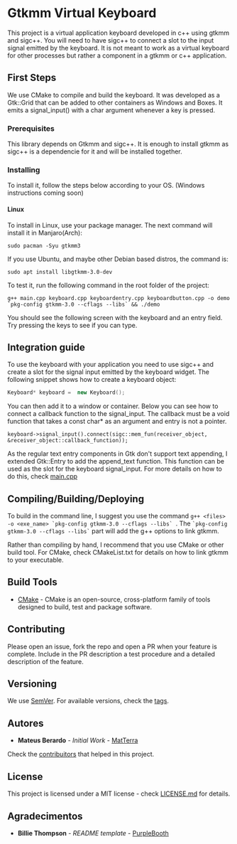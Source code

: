 # Gtkmm Virtual Keyboard

This project is a virtual application keyboard developed in c++ using gtkmm and sigc++. You will need to have sigc++ to connect a slot to the input signal emitted by the keyboard. It is not meant to work as a virtual keyboard for other processes but rather a component in a gtkmm or c++ application.


## First Steps

We use CMake to compile and build the keyboard. It was developed as a Gtk::Grid that can be added to other containers as Windows and Boxes. It emits a signal_input() with a char argument whenever a key is pressed.

### Prerequisites

This library depends on Gtkmm and sigc++. It is enough to install gtkmm as sigc++ is a dependencie for it and will be installed together.

### Installing

To install it, follow the steps below according to your OS. (Windows instructions coming soon)

#### Linux

To install in Linux, use your package manager. The next command will install it in Manjaro(Arch):

```
sudo pacman -Syu gtkmm3
```

If you use Ubuntu, and maybe other Debian based distros, the command is:
```
sudo apt install libgtkmm-3.0-dev
```

To test it, run the following command in the root folder of the project:
```
g++ main.cpp keyboard.cpp keyboardentry.cpp keyboardbutton.cpp -o demo `pkg-config gtkmm-3.0 --cflags --libs` && ./demo
```

You should see the following screen with the keyboard and an entry field. Try pressing the keys to see if you can type.

## Integration guide

To use the keyboard with your application you need to use sigc++ and create a slot for the signal input emitted by the keyboard widget. The following snippet shows how to create a keyboard object:

```c++
Keyboard* keyboard =  new Keyboard();
```

You can then add it to a window or container. Below you can see how to connect a callback function to the signal_input. The callback must be a void function that takes a const char* as an argument and entry is not a pointer.

```
keyboard->signal_input().connect(sigc::mem_fun(receiver_object, &receiver_object::callback_function));
```

As the regular text entry components in Gtk don't support text appending, I extended Gtk::Entry to add the append_text function. This function can be used as the slot for the keyboard signal_input. For more details on how to do this, check [main.cpp](main.cpp)

## Compiling/Building/Deploying

To build in the command line, I suggest you use the command ``g++ <files> -o <exe_name> `pkg-config gtkmm-3.0 --cflags --libs` ``. The `` `pkg-config gtkmm-3.0 --cflags --libs` `` part will add the g++ options to link gtkmm.

Rather than compiling by hand, I recommend that you use CMake or other build tool. For CMake, check CMakeList.txt for details on how to link gtkmm to your executable.

## Build Tools

* [CMake](http://cmake.org/) - CMake is an open-source, cross-platform family of tools designed to build, test and package software.

## Contributing

Please open an issue, fork the repo and open a PR when your feature is complete. Include in the PR description a test procedure and a detailed description of the feature.

## Versioning

We use [SemVer](http://semver.org/). For available versions, check the [tags](https://github.com/novaweb-mobi/gtkmm-virtual-keyboard/tags). 

## Autores

* **Mateus Berardo** - *Initial Work* - [MatTerra](https://github.com/MatTerra)

Check the [contribuitors](https://github.com/novaweb-mobi/gtkmm-virtual-keyboard/contributors) that helped in this project.

## License

This project is licensed under a MIT license - check [LICENSE.md](LICENSE.md) for details.

## Agradecimentos

* **Billie Thompson** - *README template* - [PurpleBooth](https://github.com/PurpleBooth)
